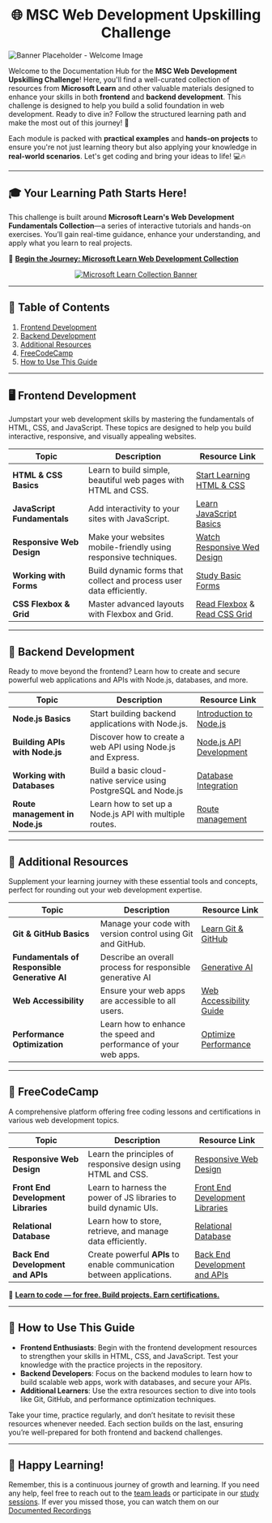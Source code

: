 <h1 align="center">🌐 MSC Web Development Upskilling Challenge</h1>

<div style="align: center;">
  <img src="../assets/documentation banner.png" alt="Banner Placeholder - Welcome Image">
</div>

Welcome to the Documentation Hub for the **MSC Web Development Upskilling Challenge**! Here, you'll find a well-curated collection of resources from **Microsoft Learn** and other valuable materials designed to enhance your skills in both **frontend** and **backend development**. This challenge is designed to help you build a solid foundation in web development. Ready to dive in? Follow the structured learning path and make the most out of this journey! 🚀


Each module is packed with **practical examples** and **hands-on projects** to ensure you're not just learning theory but also applying your knowledge in **real-world scenarios**. Let's get coding and bring your ideas to life! 💻🔥


---


## 🎓 **Your Learning Path Starts Here!**


This challenge is built around **Microsoft Learn's Web Development Fundamentals Collection**—a series of interactive tutorials and hands-on exercises. You’ll gain real-time guidance, enhance your understanding, and apply what you learn to real projects.


🔗 **[Begin the Journey: Microsoft Learn Web Development Collection](https://learn.microsoft.com/plans/o3ppsdnmr5oe32?wt.mc_id=studentamb_412650)**


<div align="center">
  <a href="https://learn.microsoft.com/plans/o3ppsdnmr5oe32?wt.mc_id=studentamb_412650">
    <img src="https://images.unsplash.com/photo-1531297484001-80022131f5a1?q=80&w=2020&auto=format&fit=crop&ixlib=rb-4.0.3&ixid=M3wxMjA3fDB8MHxwaG90by1wYWdlfHx8fGVufDB8fHx8fA%3D%3D" alt="Microsoft Learn Collection Banner" style="max-width: 100%; height: auto;">
  </a>
</div>


---


## 📑 **Table of Contents**


1. [Frontend Development](#🖥️-frontend-development)
2. [Backend Development](#🔧-backend-development)
3. [Additional Resources](#📖-additional-resources)
4. [FreeCodeCamp](#🚀-freecodecamp)
5. [How to Use This Guide](#📖-how-to-use-this-guide)


---


## 🖥️ **Frontend Development**


Jumpstart your web development skills by mastering the fundamentals of HTML, CSS, and JavaScript. These topics are designed to help you build interactive, responsive, and visually appealing websites.


| **Topic**                 | **Description**                                                     | **Resource Link**                                                                  |
|---------------------------|---------------------------------------------------------------------|------------------------------------------------------------------------------------|
| **HTML & CSS Basics**     | Learn to build simple, beautiful web pages with HTML and CSS.       | [Start Learning HTML & CSS](https://learn.microsoft.com/en-us/training/modules/build-simple-website/) |
| **JavaScript Fundamentals**| Add interactivity to your sites with JavaScript.                   | [Learn JavaScript Basics](https://learn.microsoft.com/en-us/training/paths/web-development-101/)|
| **Responsive Web Design** | Make your websites mobile-friendly using responsive techniques.     | [Watch Responsive Wed Design](https://learn.microsoft.com/en-us/shows/visual-studio-connect-event-2014/814) |
| **Working with Forms**    | Build dynamic forms that collect and process user data efficiently. | [Study Basic Forms](https://www.freecodecamp.org/news/how-to-use-html-forms/) |
| **CSS Flexbox & Grid**    | Master advanced layouts with Flexbox and Grid.                      | [Read Flexbox](https://learn.microsoft.com/en-us/previous-versions/windows/desktop/legacy/bg124109(v=vs.85)) & [Read CSS Grid](https://learn.microsoft.com/en-us/microsoft-edge/devtools-guide-chromium/css/grid) |


---


## 🔧 **Backend Development**


Ready to move beyond the frontend? Learn how to create and secure powerful web applications and APIs with Node.js, databases, and more.


| **Topic**                 | **Description**                                                     | **Resource Link**                                                                  |
|---------------------------|---------------------------------------------------------------------|------------------------------------------------------------------------------------|
| **Node.js Basics**            | Start building backend applications with Node.js.                   | [Introduction to Node.js](https://learn.microsoft.com/en-us/training/modules/intro-to-nodejs/) |
| **Building APIs with Node.js**  | Discover how to create a web API using Node.js and Express.        | [Node.js API Development](https://learn.microsoft.com/en-us/training/modules/build-web-api-nodejs-express/) |
| **Working with Databases**    | Build a basic cloud-native service using PostgreSQL and Node.js        | [Database Integration](https://learn.microsoft.com/en-us/training/modules/cloud-native-build-basic-service/) |
| **Route management in Node.js**  | Learn how to set up a Node.js API with multiple routes.          | [Route management](https://learn.microsoft.com/en-us/training/modules/node-web-routes/) |


---


## 📖 **Additional Resources**


Supplement your learning journey with these essential tools and concepts, perfect for rounding out your web development expertise.


| **Topic**                 | **Description**                                                     | **Resource Link**                                                                  |
|---------------------------|---------------------------------------------------------------------|------------------------------------------------------------------------------------|
| **Git & GitHub Basics**    | Manage your code with version control using Git and GitHub.         | [Learn Git & GitHub](https://learn.microsoft.com/en-us/training/modules/introduction-to-github/) |
| **Fundamentals of Responsible Generative AI**        | Describe an overall process for responsible generative AI  | [Generative AI](https://learn.microsoft.com/en-us/training/modules/responsible-generative-ai/) |
| **Web Accessibility**      | Ensure your web apps are accessible to all users.                   | [Web Accessibility Guide](https://learn.microsoft.com/en-us/training/modules/web-development-101-accessibility/) |
| **Performance Optimization**| Learn how to enhance the speed and performance of your web apps.    | [Optimize Performance](https://web.dev/learn/performance/) |


---


## 🚀 **FreeCodeCamp**


A comprehensive platform offering free coding lessons and certifications in various web development topics.


| **Topic**                 | **Description**                                                     | **Resource Link**                                                                  |
|---------------------------|---------------------------------------------------------------------|------------------------------------------------------------------------------------|
| **Responsive Web Design**          | Learn the principles of responsive design using HTML and CSS.   | [Responsive Web Design](https://www.freecodecamp.org/learn/2022/responsive-web-design/) |
| **Front End Development Libraries**| Learn to harness the power of JS libraries to build dynamic UIs.  | [Front End Development Libraries](https://www.freecodecamp.org/learn/front-end-development-libraries/) |
| **Relational Database**            | Learn how to store, retrieve, and manage data efficiently.    | [Relational Database](https://www.freecodecamp.org/learn/relational-database/) |
| **Back End Development and APIs**  | Create powerful **APIs** to enable communication between applications. | [Back End Development and APIs](https://www.freecodecamp.org/learn/back-end-development-and-apis/) |


🔗 **[Learn to code — for free. Build projects. Earn certifications.](https://www.freecodecamp.org/)**


---


## 📖 **How to Use This Guide**


- **Frontend Enthusiasts**: Begin with the frontend development resources to strengthen your skills in HTML, CSS, and JavaScript. Test your knowledge with the practice projects in the repository.
- **Backend Developers**: Focus on the backend modules to learn how to build scalable web apps, work with databases, and secure your APIs.
- **Additional Learners**: Use the extra resources section to dive into tools like Git, GitHub, and performance optimization techniques.


Take your time, practice regularly, and don’t hesitate to revisit these resources whenever needed. Each section builds on the last, ensuring you’re well-prepared for both frontend and backend challenges.


---


## 🎉 **Happy Learning!**


Remember, this is a continuous journey of growth and learning. If you need any help, feel free to reach out to the [team leads](../README.md#team-leads) or participate in our [study sessions](../sessions/schedule.md). If ever you missed those, you can watch them on our [Documented Recordings](../Documentation/Recording)
